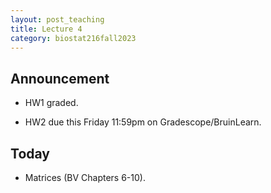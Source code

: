 ```yaml
---
layout: post_teaching
title: Lecture 4
category: biostat216fall2023
---
```


## Announcement

* HW1 graded.

* HW2 due this Friday 11:59pm on Gradescope/BruinLearn.

## Today

* Matrices (BV Chapters 6-10).
